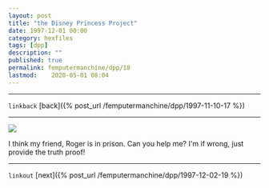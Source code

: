 ```yaml
---
layout: post
title: "the Disney Princess Project"
date: 1997-12-01 00:00
category: hexfiles
tags: [dpp]
description: ""
published: true
permalink: femputermanchine/dpp/18
lastmod:	2020-05-01 08:04
---
```


*****
`linkback`
[back]({% post_url /femputermanchine/dpp/1997-11-10-17 %})

*****


<img src="{{ site.url }}/assets/img/dpp-18.jpg" maxwidth="1000" />


I think my friend, Roger is in prison. Can you help me? I'm if wrong, just provide the truth proof!

*****

`linkout`
[next]({% post_url /femputermanchine/dpp/1997-12-02-19 %})



